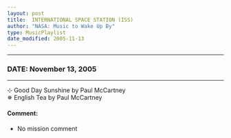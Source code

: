 ```yaml
---
layout: post
title:  INTERNATIONAL SPACE STATION (ISS)
author: "NASA: Music to Wake Up By"
type: MusicPlaylist
date_modified: 2005-11-13
---
```


----
### DATE: November 13, 2005
----
⊹ Good Day Sunshine by Paul McCartney  &nbsp;<br />✵ English Tea by Paul McCartney

#### Comment:
* No mission comment
